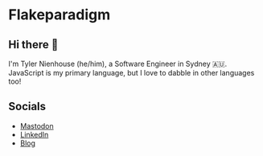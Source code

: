 # Flakeparadigm

## Hi there 👋
I'm Tyler Nienhouse (he/him), a Software Engineer in Sydney 🇦🇺.
JavaScript is my primary language, but I love to dabble in other languages too!

## Socials
- [Mastodon](https://mastodon.au/@flakeparadigm)
- [LinkedIn](https://www.linkedin.com/in/flakeparadigm/)
- [Blog](https://tyler.nien.house)
